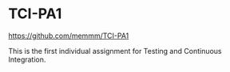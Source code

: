 # TCI-PA1

https://github.com/memmm/TCI-PA1

This is the first individual assignment for Testing and Continuous Integration.
